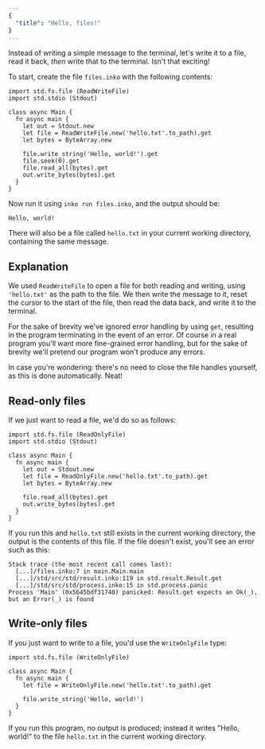 ```yaml
---
{
  "title": "Hello, files!"
}
---
```


Instead of writing a simple message to the terminal, let's write it to a file,
read it back, _then_ write that to the terminal. Isn't that exciting!

To start, create the file `files.inko` with the following contents:

```inko
import std.fs.file (ReadWriteFile)
import std.stdio (Stdout)

class async Main {
  fn async main {
    let out = Stdout.new
    let file = ReadWriteFile.new('hello.txt'.to_path).get
    let bytes = ByteArray.new

    file.write_string('Hello, world!').get
    file.seek(0).get
    file.read_all(bytes).get
    out.write_bytes(bytes).get
  }
}
```

Now run it using `inko run files.inko`, and the output should be:

```
Hello, world!
```

There will also be a file called `hello.txt` in your current working directory,
containing the same message.

## Explanation

We used `ReadWriteFile` to open a file for both reading and writing, using
`'hello.txt'` as the path to the file. We then write the message to it, reset
the cursor to the start of the file, then read the data back, and write it to
the terminal.

For the sake of brevity we've ignored error handling by using `get`,
resulting in the program terminating in the event of an error. Of course in a
real program you'll want more fine-grained error handling, but for the sake of
brevity we'll pretend our program won't produce any errors.

In case you're wondering: there's no need to close the file handles yourself, as
this is done automatically. Neat!

## Read-only files

If we just want to read a file, we'd do so as follows:

```inko
import std.fs.file (ReadOnlyFile)
import std.stdio (Stdout)

class async Main {
  fn async main {
    let out = Stdout.new
    let file = ReadOnlyFile.new('hello.txt'.to_path).get
    let bytes = ByteArray.new

    file.read_all(bytes).get
    out.write_bytes(bytes).get
  }
}
```

If you run this and `hello.txt` still exists in the current working directory,
the output is the contents of this file. If the file doesn't exist, you'll see
an error such as this:

```
Stack trace (the most recent call comes last):
  [...]/files.inko:7 in main.Main.main
  [...]/std/src/std/result.inko:119 in std.result.Result.get
  [...]/std/src/std/process.inko:15 in std.process.panic
Process 'Main' (0x5645bdf31740) panicked: Result.get expects an Ok(_), but an Error(_) is found
```

## Write-only files

If you just want to write to a file, you'd use the `WriteOnlyFile` type:

```inko
import std.fs.file (WriteOnlyFile)

class async Main {
  fn async main {
    let file = WriteOnlyFile.new('hello.txt'.to_path).get

    file.write_string('Hello, world!')
  }
}
```

If you run this program, no output is produced; instead it writes "Hello,
world!" to the file `hello.txt` in the current working directory.
